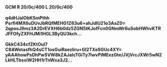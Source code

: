 #### GCM R 20/0c/400 L 20/0c/400
**q4dHJalObKSmPthh**<br/>**Psrfl4MX6uDUvJbRQfMEHG1Z63u6+ahJdIU21o3AaZ0=**<br/>**2qposJ9mz3A2DrEVXH6b0dz5ZGN5tKJofFcn0GNmWr6uSobHWhvKTRJFFOfyZXFHJMi1HGL3ByQU3kch...**<br/><br/>
**GkkC434cfZKtOul7**<br/>**C8AWetasfhQ4sCT1osGuiRaezliru+GI2TXeSGUc4XY=**<br/>**yAAAhowPsDhPwSVW8kZAJalcTGiTy7lwvPiMEezGte/JVjVrcJXWr5wN2LkHLTbsxiW2HH1rTnWxa3J2...**